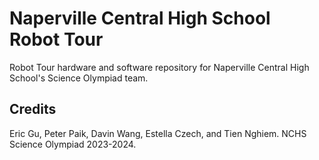 # Naperville Central High School Robot Tour
Robot Tour hardware and software repository for Naperville Central High School's Science Olympiad team.

## Credits
Eric Gu, Peter Paik, Davin Wang, Estella Czech, and Tien Nghiem. NCHS Science Olympiad 2023-2024.
